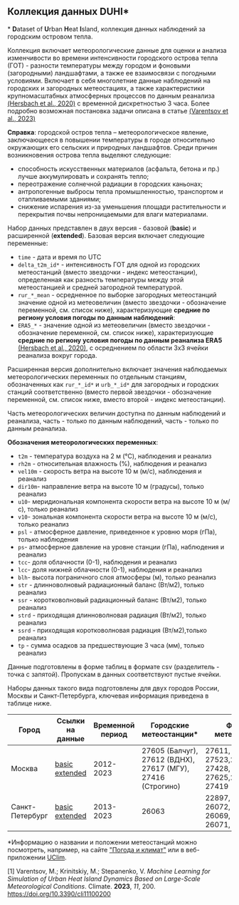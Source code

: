 ## Коллекция данных **DUHI***

\* **D**ataset of **U**rban **H**eat **I**sland, коллекция данных наблюдений за городским островом тепла.

Коллекция включает метеорологические данные для оценки и анализа изменчивости во времени интенсивности городского острова тепла (ГОТ) - разности температуры между городом и фоновыми (загородными) ландшафтами, а также ее взаимосвязи с погодными условиями. Включает в себя многолетние данные наблюдений на городских и загородных метеостациях, а также характеристики крупномасштабных атмосферных процессов по данным реанализа [(Hersbach et al., 2020)](https://doi.org/10.1002/qj.3803) с временной дискретностью 3 часа. Более подробно возможная постановка задачи описана в статье [(Varentsov et al., 2023)](https://doi.org/10.3390/cli11100200)

**Справка**: городской остров тепла – метеорологическое явление, заключающееся в повышении температуры в городе относительно окружающих его сельских и природных ландшафтов. Среди причин  возникновения острова тепла выделяют следующие:
* способность искусственных материалов (асфальта, бетона и пр.) лучше аккумулировать и сохранять тепло;
* переотражение солнечной радиации в городских каньонах;
* антропогенные выбросы тепла промышленностью, транспортом и отапливаемыми зданиями;
* снижение испарения из-за уменьшения площади растительности и перекрытия почвы непроницаемыми для влаги материалами.

Набор данных представлен в двух версия - базовой (**basic**) и расширенной (**extended**). Базовая версия  включает следующие переменные:
- `time` - дата и время по UTC
- `delta_t2m_id*` - интенсивность ГОТ для одной из городских метеостанций (вместо звездочки - индекс метеостанции), определенная как разность температуры между этой метеостанцией и средней загородной температурой.
- `rur_*_mean` - осредненное по выборке загородных метеостанций значение одной из метеовеличин (вместо звездочки - обозначение переменной, см. список ниже), характеризующие **средние по региону условия погоды по данным наблюдений**:
- `ERA5_*` - значение одной из метеовеличин (вместо звездочки - обозначение переменной, см. список ниже), характеризующие   **средние по региону условия погоды по данным реанализа ERA5** [(Hersbach et al., 2020)](https://doi.org/10.1002/qj.3803), с осреднением по области 3х3 ячейки реанализа вокруг города.

Расширенная версия дополнительно включает значения наблюдаемых метеорологических переменных по отдельным станциям, обозначенных как `rur_*_id*` и `urb_*_id*` для загородных и городских станций соответственно (вместо первой звездочки - обозначение переменной, см. список ниже, вместо второй - индекс метеостанции).

Часть метеорологических величин доступна по данным наблюдений и реанализа, часть - только по данным наблюдений, часть - только по данным реанализа. 

**Обозначения метеорологических переменных**:
  - `t2m` - температура воздуха на 2 м (°С), наблюдения и реанализ
  - `rh2m` - относительная влажность (%), наблюдения и реанализ
  - `vel10m` - скорость ветра на высоте 10 м (м/с), наблюдения и реанализ
  - `dir10m`- направление ветра на высоте 10 м (градусы), только реанализ
  - `u10`- меридиональная компонента скорости ветра на высоте 10 м (м/с), только реанализ
  - `v10`- зональная компонента скорости ветра на высоте 10 м (м/с), только реанализ
  - `psl` - атмосферное давление, приведенное к уровню моря (гПа), только наблюдения
  - `ps`- атмосферное давление на уровне станции (гПа), наблюдения и реанализ
  - `tcc`- доля облачности (0-1), наблюдения и реанализ
  - `lcc`- доля нижней облачности (0-1), наблюдения и реанализ
  - `blh`- высота пограничного слоя атмосферы (м), только реанализ
  - `str` - длинноволновый радиационный баланс (Вт/м2), только реанализ
  - `ssr` - коротковолновый радиационный баланс (Вт/м2), только реанализ
  - `strd` - приходящая длинноволновая радиация (Вт/м2), только реанализ
  - `ssrd` - приходящая коротковолновая радиация (Вт/м2),только реанализ
  - `tp` - сумма осадков за предшествующие 3 часа (мм), только реанализ

Данные подготовлены в форме таблиц в формате csv (разделитель - точка с запятой).  Пропускам в данных соответствуют пустые ячейки.

Наборы данных такого вида подготовлены для двух городов России, Москвы и Санкт-Петербурга, ключевая информация приведена в таблице ниже.

| Город | Ссылки на данные | Временной период | Городские метеостанции* | Фоновые метеостанции*| 
| ------------ | ------------- | ----------------| ----------------| ------------ |
| Москва|[basic](https://github.com/mvarentsov/ML4hydromet-2024/blob/main/datasets/DUHI/Moscow_basic.csv)</br> [extended](https://github.com/mvarentsov/ML4hydromet-2024/blob/main/datasets/DUHI/Moscow_extended.csv)|2012-2023|27605 (Балчуг), 27612 (ВДНХ), 27617 (МГУ), 27416 (Строгино)|27611, 27523,27417, 27428, 27511, 27625,27606,27618, 27419|
| Санкт-Петербург|[basic](https://github.com/mvarentsov/ML4hydromet-2024/blob/main/datasets/DUHI/SPB_basic.csv)</br>[extended](https://github.com/mvarentsov/ML4hydromet-2024/blob/main/datasets/DUHI/SPB_extended.csv)|2013-2023|26063|22897, 22891, 26072, 26078, 26069, 26067, 26071, 26002|

*Информацию о названии и положении метеостанций можно посмотреть, например, на сайте ["Погода и климат"](http://www.pogodaiklimat.ru/archive.php) или в веб-приложении [UClim](http://93.180.9.222/uclim/#/).

[1] Varentsov, M.; Krinitskiy, M.; Stepanenko, V. *Machine Learning for Simulation of Urban Heat Island Dynamics Based on Large-Scale Meteorological Conditions*. Climate. **2023**, *11*, 200. https://doi.org/10.3390/cli11100200
